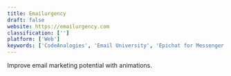```yaml
---
title: Emailurgency
draft: false 
website: https://emailurgency.com
classification: ['']
platform: ['Web']
keywords: ['CodeAnalogies', 'Email University', 'Epichat for Messenger', 'Facebook Messenger', 'Leadza', 'Lytics', 'MFY.im', 'Messenger Platform', 'Olyo', 'Passworks', 'Segment Personas', 'ShareIt by SocialPilot', 'Space Goldman', 'Starterade', 'Upcado', 'Visual.ly', 'ZoConvert']
---
```

Improve email marketing potential with animations.